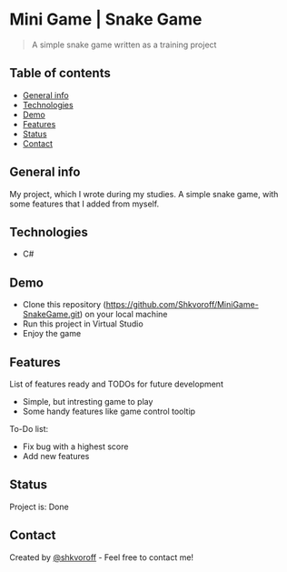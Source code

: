 # Mini Game | Snake Game
> A simple snake game written as a training project

## Table of contents
* [General info](#general-info)
* [Technologies](#technologies)
* [Demo](#demo)
* [Features](#features)
* [Status](#status)
* [Contact](#contact)

## General info
My project, which I wrote during my studies. 
A simple snake game, with some features that I added from myself.

## Technologies
* C#

## Demo
* Clone this repository (https://github.com/Shkvoroff/MiniGame-SnakeGame.git) on your local machine
* Run this project in Virtual Studio
* Enjoy the game

## Features
List of features ready and TODOs for future development
* Simple, but intresting game to play
* Some handy features like game control tooltip

To-Do list:
* Fix bug with a highest score 
* Add new features

## Status
Project is: Done

## Contact
Created by [@shkvoroff](https://www.linkedin.com/in/shkvoroff/) - Feel free to contact me!
